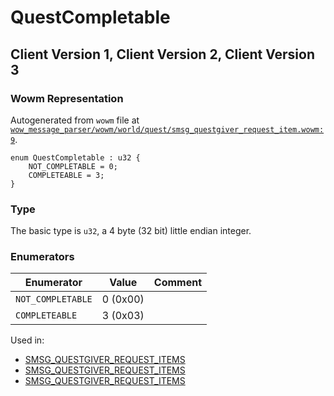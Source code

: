 # QuestCompletable

## Client Version 1, Client Version 2, Client Version 3

### Wowm Representation

Autogenerated from `wowm` file at [`wow_message_parser/wowm/world/quest/smsg_questgiver_request_item.wowm:9`](https://github.com/gtker/wow_messages/tree/main/wow_message_parser/wowm/world/quest/smsg_questgiver_request_item.wowm#L9).

```rust,ignore
enum QuestCompletable : u32 {
    NOT_COMPLETABLE = 0;
    COMPLETEABLE = 3;
}
```
### Type
The basic type is `u32`, a 4 byte (32 bit) little endian integer.
### Enumerators
| Enumerator | Value  | Comment |
| --------- | -------- | ------- |
| `NOT_COMPLETABLE` | 0 (0x00) |  |
| `COMPLETEABLE` | 3 (0x03) |  |

Used in:
* [SMSG_QUESTGIVER_REQUEST_ITEMS](smsg_questgiver_request_items.md)
* [SMSG_QUESTGIVER_REQUEST_ITEMS](smsg_questgiver_request_items.md)
* [SMSG_QUESTGIVER_REQUEST_ITEMS](smsg_questgiver_request_items.md)

